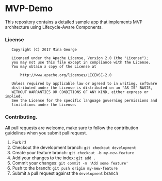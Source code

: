 # MVP-Demo
This repository contains a detailed sample app that implements MVP architecture using Lifecycle-Aware Components.

### License
```
   Copyright (C) 2017 Mina George

   Licensed under the Apache License, Version 2.0 (the "License");
   you may not use this file except in compliance with the License.
   You may obtain a copy of the License at

       http://www.apache.org/licenses/LICENSE-2.0

   Unless required by applicable law or agreed to in writing, software
   distributed under the License is distributed on an "AS IS" BASIS,
   WITHOUT WARRANTIES OR CONDITIONS OF ANY KIND, either express or implied.
   See the License for the specific language governing permissions and
   limitations under the License.
```
### Contributing.
All pull requests are welcome, make sure to follow the contribution guidelines when you submit pull request.
1. Fork it!
2. Checkout the development branch: `git checkout development`
3. Create your feature branch: `git checkout -b my-new-feature`
4. Add your changes to the index: `git add .`
5. Commit your changes: `git commit -m 'Add some feature'`
6. Push to the branch: `git push origin my-new-feature`
7. Submit a pull request against the `development` branch
